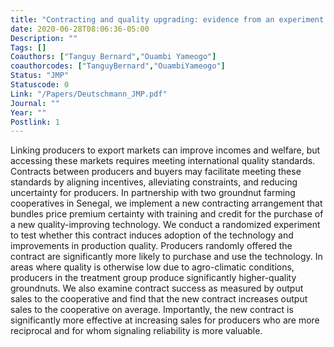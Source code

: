 ```yaml
---
title: "Contracting and quality upgrading: evidence from an experiment in Senegal"
date: 2020-06-28T08:06:36-05:00
Description: ""
Tags: []
Coauthors: ["Tanguy Bernard","Ouambi Yameogo"]
coauthorcodes: ["TanguyBernard","OuambiYameogo"]
Status: "JMP"
Statuscode: 0
Link: "/Papers/Deutschmann_JMP.pdf"
Journal: ""
Year: ""
Postlink: 1
---
```

Linking producers to export markets can improve incomes and welfare, but accessing these markets requires meeting international quality standards.
Contracts between producers and buyers may facilitate meeting these standards by aligning incentives, alleviating constraints, and reducing uncertainty for producers.
In partnership with two groundnut farming cooperatives in Senegal, we implement a new contracting arrangement that bundles price premium certainty with training and credit for the purchase of a new quality-improving technology. We conduct a randomized experiment to test whether this contract induces adoption of the technology and improvements in production quality. Producers randomly offered the contract are significantly more likely to purchase and use the technology. In areas where quality is otherwise low due to agro-climatic conditions, producers in the treatment group produce significantly higher-quality groundnuts. We also examine contract success as measured by output sales to the cooperative and find that the new contract increases output sales to the cooperative on average. Importantly, the new contract is significantly more effective at increasing sales for producers who are more reciprocal and for whom signaling reliability is more valuable.